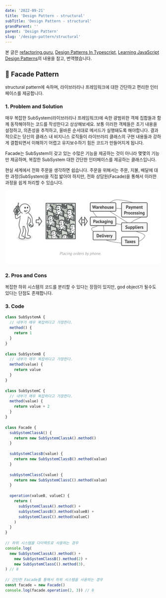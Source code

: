```yaml
---
date: '2022-09-21'
title: 'Design Pattern - structural'
subTitle: 'Design Pattern - structural'
grandParent: ''
parent: 'Design Pattern'
slug: '/design-pattern/structural'
---
```


본 글은 [refactoring.guru](https://refactoring.guru/), [Design Patterns In Typescript](https://sbcode.net/typescript/), [Learning JavaScript Design Patterns](https://www.patterns.dev/posts/classic-design-patterns/)의 내용을 참고, 번역했습니다.

## 📌 Facade Pattern

structural pattern에 속하며, 라이브러리나 프레임워크에 대한 간단하고 편리한 인터페이스를 제공합니다.

### 1. Problem and Solution

매우 복잡한 SubSystem(라이브러리나 프레임워크)에 속한 광범위한 객체 집합들과 함께 동작해야하는 코드를 작성한다고 상상해보세요. 보통 이러한 객체들은 초기 내용을 설정하고, 의존성을 추적하고, 올바른 순서대로 메서드가 실행돼도록 해야합니다. 결과적으로는 당신의 클래스 내 비지니스 로직들이 라이브러리 클래스의 구현 내용들과 강하게 결합되면서 이해하기 어렵고 유지보수하기 힘든 코드가 만들어지게 됩니다.

Facade는 SubSystem이 갖고 있는 수많은 기능을 제공하는 것이 아니라 몇몇의 기능만 제공하며, 복잡한 SubSystem 대한 간단한 인터페이스를 제공하는 클래스입니다.

현실 세계에서 전화 주문을 생각하면 쉽습니다. 주문을 위해서는 주문, 지불, 배달에 대한 과정(SubSystem)을 직접 밟아야 하지만, 전화 상담원(Facade)을 통해서 이러한 과정을 쉽게 처리할 수 있습니다.

![](./place-order.png)

### 2. Pros and Cons

복잡한 하위 시스템의 코드를 분리할 수 있다는 장점이 있지만, god object가 될수도 있다는 단점도 존재합니다.

### 3. Code

```typescript
class SubSystemA {
  // 내부가 매우 복잡하다고 가정한다.
  method() {
    return 1
  }
}

class SubSystemB {
  // 내부가 매우 복잡하다고 가정한다.
  method(value) {
    return value
  }
}

class SubSystemC {
  // 내부가 매우 복잡하다고 가정한다.
  method(value) {
    return value + 2
  }
}

class Facade {
  subSystemClassA() {
    return new SubSystemClassA().method()
  }

  subSystemClassB(value) {
    return new SubSystemClassB().method(value)
  }

  subSystemClassC(value) {
    return new SubSystemClassC().method(value)
  }

  operation(valueB, valueC) {
    return (
      subSystemClassA().method() +
      subSystemClassB().method(valueB) +
      subSystemClassC().method(valueC)
    )
  }
}

// 하위 시스템을 다이렉트로 사용하는 경우
console.log(
  new SubSystemClassA().method() +
    new SubSystemClassB().method(2) +
    new SubSystemClassC().method(3),
) // 8

// 간단한 Facade를 통해서 하위 시스템을 사용하는 경우
const facade = new Facade()
console.log(facade.operation(2, 3)) // 8
```

